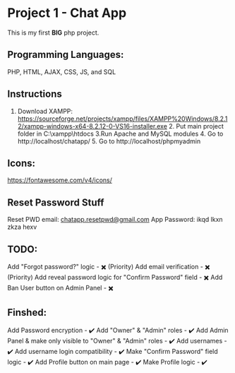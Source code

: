# Project 1 - Chat App
This is my first **BIG** php project.

## Programming Languages:
PHP, HTML, AJAX, CSS, JS, and SQL

## Instructions
1. Download XAMPP: https://sourceforge.net/projects/xampp/files/XAMPP%20Windows/8.2.12/xampp-windows-x64-8.2.12-0-VS16-installer.exe 2. Put main project folder in C:\xampp\htdocs 3.Run Apache and MySQL modules 4. Go to http://localhost/chatapp/ 5. Go to http://localhost/phpmyadmin

## Icons:
https://fontawesome.com/v4/icons/

## Reset Password Stuff
Reset PWD email: chatapp.resetpwd@gmail.com
App Password: ikqd lkxn zkza hexv

## TODO:
Add "Forgot password?" logic - ✖️ (Priority)
Add email verification - ✖️ (Priority)
Add reveal password logic for "Confirm Password" field - ✖️
Add Ban User button on Admin Panel - ✖️

## Finshed:
Add Password encryption - ✔️
Add "Owner" & "Admin" roles - ✔️
Add Admin Panel & make only visible to "Owner" & "Admin" roles - ✔️
Add usernames - ✔️
Add username login compatibility - ✔️
Make "Confirm Password" field logic - ✔️
Add Profile button on main page - ✔️
Make Profile logic - ✔️
